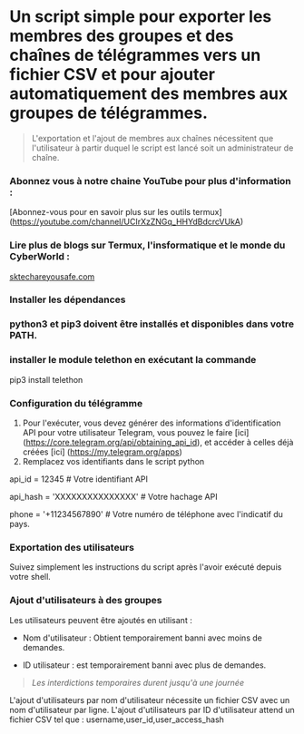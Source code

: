 # Un script simple pour exporter les membres des groupes et des chaînes de télégrammes vers un fichier CSV et pour ajouter automatiquement des membres aux groupes de télégrammes.

> L'exportation et l'ajout de membres aux chaînes nécessitent que l'utilisateur à partir duquel le script est lancé soit un administrateur de chaîne.

### Abonnez vous à notre chaine YouTube pour plus d'information :
[Abonnez-vous pour en savoir plus sur les outils termux] (https://youtube.com/channel/UCIrXzZNGq_HHYdBdcrcVUkA)

### Lire plus de blogs sur Termux, l'insformatique et le monde du CyberWorld :
[sktechareyousafe.com](https://sktechareyousafe.com/)

### Installer les dépendances

### python3 et pip3 doivent être installés et disponibles dans votre PATH.

### installer le module telethon en exécutant la commande
pip3 install telethon

### Configuration du télégramme

1. Pour l'exécuter, vous devez générer des informations d'identification API pour votre utilisateur Telegram, vous pouvez le faire [ici] (https://core.telegram.org/api/obtaining_api_id), et accéder à celles déjà créées [ici] (https://my.telegram.org/apps)
2. Remplacez vos identifiants dans le script python


api_id = 12345 # Votre identifiant API

api_hash = 'XXXXXXXXXXXXXXX' # Votre hachage API

phone = '+11234567890' # Votre numéro de téléphone avec l'indicatif du pays.


### Exportation des utilisateurs

Suivez simplement les instructions du script après l'avoir exécuté depuis votre shell.

### Ajout d'utilisateurs à des groupes

Les utilisateurs peuvent être ajoutés en utilisant :

- Nom d'utilisateur : Obtient temporairement banni avec moins de demandes.

- ID utilisateur : est temporairement banni avec plus de demandes.

> *Les interdictions temporaires durent jusqu'à une journée*

L'ajout d'utilisateurs par nom d'utilisateur nécessite un fichier CSV avec un nom d'utilisateur par ligne.
L'ajout d'utilisateurs par ID d'utilisateur attend un fichier CSV tel que : username,user_id,user_access_hash

